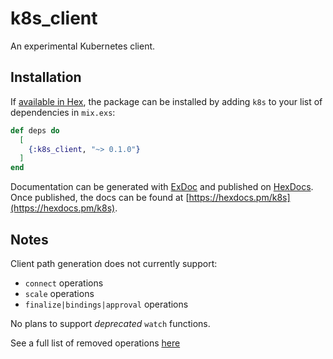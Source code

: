 # k8s_client

An experimental Kubernetes client. 

## Installation

If [available in Hex](https://hex.pm/docs/publish), the package can be installed
by adding `k8s` to your list of dependencies in `mix.exs`:

```elixir
def deps do
  [
    {:k8s_client, "~> 0.1.0"}
  ]
end
```

Documentation can be generated with [ExDoc](https://github.com/elixir-lang/ex_doc)
and published on [HexDocs](https://hexdocs.pm). Once published, the docs can
be found at [https://hexdocs.pm/k8s](https://hexdocs.pm/k8s).

## Notes

Client path generation does not currently support:
* `connect` operations
* `scale` operations
* `finalize|bindings|approval` operations

No plans to support *deprecated* `watch` functions.

See a full list of removed operations [here](./)
